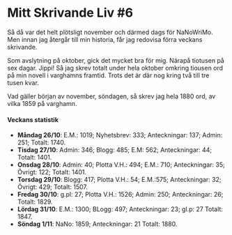 # Mitt Skrivande Liv #6

Så då var det helt plötsligt november och därmed dags för NaNoWriMo. Men innan jag återgår till min historia, får jag redovisa förra veckans skrivande.

Som avslytning på oktober, gick det mycket bra för mig. Närapå tiotusen på sex dagar. Jippi! Så jag skrev totalt under hela oktober omkring tiousen ord på min novell i varghamns framtid. Trots det är där nog kring två till tre tusen kvar.

Vad gäller början av november, söndagen, så skrev jag hela 1880 ord, av vilka 1859 på varghamn.


#### Veckans statistik

* **Måndag 26/10**: E.M.: 1019; Nyhetsbrev: 333; Anteckningar: 137; Admin: 251; Totalt: 1740.
* **Tisdag 27/10**: Admin: 346; Blogg: 485; E.M: 562; Anteckningar: 44; Totalt: 1401.
* **Onsdag 28/10**: Admin: 40; Plotta V.H.: 494; E.M.: 710; Anteckningar: 35; Övrigt: 122; Totalt: 1401.
*  **Torsdag 29/10**: Blogg: 417; Plotta V.H.: 54; E.M.:575; Anteckningar: 32; Övrigt: 429; Totalt: 1507.
* **Fredag 30/10**: g.pl: 27; Plotta V.H.: 1526; Admin: 250; Anteckningar: 26; Totalt: 1829.
* **Lördag 31/10**: E.M.: 1300; BLogg: 497; Anteckningar: 23; gl.p: 27   Totalt: 1847.
* **Söndag 1/11**: NaNo: 1859; Anteckningar: 21 Totalt: 1880.